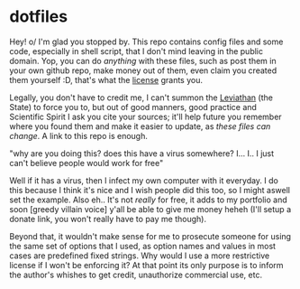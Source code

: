 
# dotfiles

Hey! o/ I'm glad you stopped by. This repo contains config files and some code,
especially in shell script, that I don't mind leaving in the public domain.
Yop, you can do *anything* with these files, such as post them in your own
github repo, make money out of them, even claim you created them yourself :D,
that's what the [license](UNLICENSE) grants you.

Legally, you don't have to credit me, I can't summon the [Leviathan][1] (the
State) to force you to, but out of good manners, good practice and Scientific
Spirit I ask you cite your sources; it'll help future you remember where you
found them and make it easier to update, as *these files can change*. A link to
this repo is enough.

[1]: https://en.wikipedia.org/wiki/Leviathan_(Hobbes_book)

"why are you doing this? does this have a virus somewhere? I... I.. I just
can't believe people would work for free"

Well if it has a virus, then I infect my own computer with it everyday. I do
this because I think it's nice and I wish people did this too, so I might
aswell set the example. Also eh.. It's not _really_ for free, it adds to my
portfolio and soon [greedy villain voice] y'all be able to give me money heheh
(I'll setup a donate link, you won't really have to pay me though).

Beyond that, it wouldn't make sense for me to prosecute someone for using the
same set of options that I used, as option names and values in most cases are
predefined fixed strings. Why would I use a more restrictive license if I won't
be enforcing it? At that point its only purpose is to inform the author's
whishes to get credit, unauthorize commercial use, etc.

